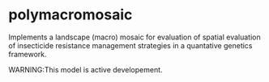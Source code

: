 # polymacromosaic

Implements a landscape (macro) mosaic for evaluation of spatial evaluation of insecticide resistance management strategies in a quantative genetics framework.

WARNING:This model is active developement. 
